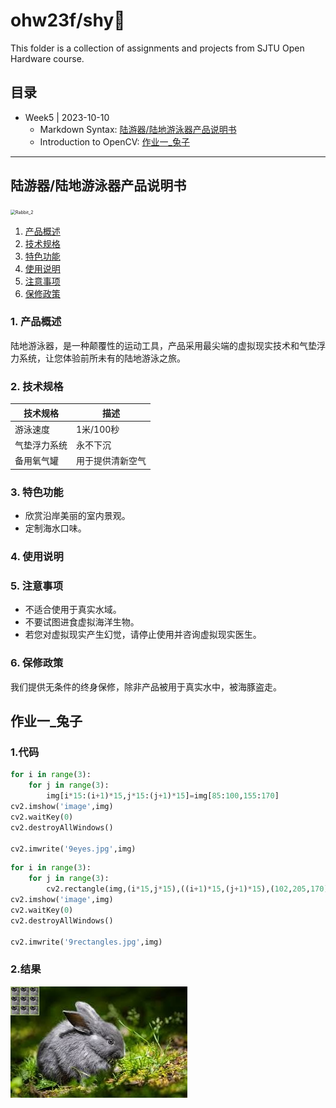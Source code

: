 # ohw23f/shy🌱

This folder is a collection of assignments and projects from SJTU Open Hardware course.

## 目录

- Week5 | 2023-10-10
  - Markdown Syntax:  [陆游器/陆地游泳器产品说明书](#陆游器/陆地游泳器产品说明书)
  - Introduction to OpenCV:  [作业一_兔子](#作业一_兔子)

------



## 陆游器/陆地游泳器产品说明书

<img src="https://5b0988e595225.cdn.sohucs.com/q_70,c_zoom,w_640/images/20180809/7c1d68ba8ee548f8b01839bcadfca18c.jpeg" alt="Rabbit_2" style="zoom:50%;" />

1. [产品概述](#1-产品概述)
2. [技术规格](#2-技术规格)
3. [特色功能](#3-特色功能)
4. [使用说明](#4-使用说明)
5. [注意事项](#5-注意事项)
7. [保修政策](#6-保修政策)

### 1. 产品概述

陆地游泳器，是一种颠覆性的运动工具，产品采用最尖端的虚拟现实技术和气垫浮力系统，让您体验前所未有的陆地游泳之旅。

### 2. 技术规格

| 技术规格           | 描述              |
|-------------------|-------------------|
| 游泳速度           | 1米/100秒          |
| 气垫浮力系统       | 永不下沉            |
| 备用氧气罐         | 用于提供清新空气     |

### 3. 特色功能
- 欣赏沿岸美丽的室内景观。
- 定制海水口味。

### 4. 使用说明


### 5. 注意事项

- 不适合使用于真实水域。
- 不要试图进食虚拟海洋生物。
- 若您对虚拟现实产生幻觉，请停止使用并咨询虚拟现实医生。

### 6. 保修政策

我们提供无条件的终身保修，除非产品被用于真实水中，被海豚盗走。



## 作业一_兔子

### 1.代码


```python
for i in range(3):
    for j in range(3):
        img[i*15:(i+1)*15,j*15:(j+1)*15]=img[85:100,155:170]
cv2.imshow('image',img)
cv2.waitKey(0)
cv2.destroyAllWindows()

cv2.imwrite('9eyes.jpg',img)
```

```python
for i in range(3):
    for j in range(3):
        cv2.rectangle(img,(i*15,j*15),((i+1)*15,(j+1)*15),(102,205,170),1) #左上角顶点,右下角顶点,颜色，线宽
cv2.imshow('image',img)
cv2.waitKey(0)
cv2.destroyAllWindows()

cv2.imwrite('9rectangles.jpg',img)
```

### 2.结果

![Rabbit_2](作业一/9rectangles.jpg)

